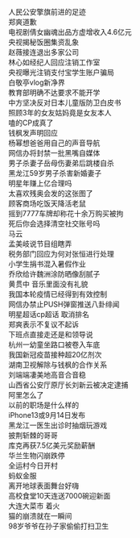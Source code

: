 人民公安擎旗前进的足迹  
郑爽道歉  
电视剧倩女幽魂出品方虚增收入4.6亿元  
央视揭秘饭圈集资乱象  
赵薇接连退出多家公司  
林心如经纪人回应注销工作室  
央视曝光注销支付宝学生账户骗局  
白敬亭vlog新净界  
教育部明确不达要求不能开学  
中方坚决反对日本儿童版防卫白皮书  
照顾3年的女友姑妈竟是女友本人  
嗑的CP成真了  
钱枫发声明回应  
杨幂想爸爸用自己的声音导航  
网信办将封禁一批黑嘴自媒体  
男子杀妻子岳母伤妻弟后跳楼自杀  
黑龙江59岁男子杀害新婚妻子  
明星年赚上亿合理吗  
太喜欢残奥会发的这张图了  
顾客商场吃饭天降活老鼠  
摇到7777车牌却称花十余万购买被拘  
死后你会选择清空社交账号吗  
马云  
孟美岐说节目组瞎弄  
税务部门回应为何对张恒进行处理  
小学生捐书混入暑假作业  
乔欣给许魏洲涂防晒像刮腻子  
黄贯中 音乐里面没有礼貌  
我国本轮疫情已经得到有效控制  
网信办禁止PUSH弹窗推送八卦绯闻  
明星超话cp超话 取消排名  
郑爽表示不复议不起诉  
下班点直接走还是和领导说  
杭州一幼童坐路口被卷入车底  
我国新冠疫苗接种超20亿剂次  
湖南卫视解除与钱枫的合作关系  
刘端端凄美地高音合音稳  
山西省公安厅原厅长刘新云被决定逮捕  
阿里怎么了  
以前的职场是什么样的  
iPhone13或9月14日发布  
黑龙江一医生出诊时抽烟玩游戏  
披荆斩棘的哥哥  
库克再获7.5亿美元奖励薪酬  
华兰生物闪崩跌停  
全运村今日开村  
蚂蚁金服  
离开地球表面舞台好嗨  
高校食堂10天连送7000碗迎新面  
大连大菜市 着火  
猫的崩溃就在一瞬间  
98岁爷爷在孙子家偷偷打扫卫生  
